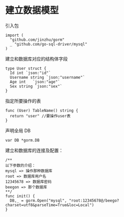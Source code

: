 # 建立数据模型

引入包
```golang
import (
  "github.com/jinzhu/gorm"
  _ "github.com/go-sql-driver/mysql"
)
```
建立和数据库对应的结构体字段
```golang
type User struct {
  Id int `json:"id"`
  Username string `json:"username"`
  Age int	`json:"age"`
  Sex string `json:"sex"`
}
```
指定所要操作的表
```golang
func (User) TableName() string {
  return "user" //要操作user表
}
```
声明全局 DB
```golang
var DB *gorm.DB
```
建立和数据库的连接及配置：
```golang
/**
以下参数的介绍：
mysql => 操作那种数据库
root => 数据库用户名
12345678 => 数据库密码
beegon => 那个数据库
**/
func init() {
  DB,_ = gorm.Open("mysql", "root:12345678@/beego?charset=utf8&parseTime=True&loc=Local")
}
```
